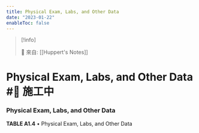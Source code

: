 ```yaml
---
title: Physical Exam, Labs, and Other Data
date: "2023-01-22"
enableToc: false
---
```


> [!info]
>
> 🌱 來自: [[Huppert's Notes]]

# Physical Exam, Labs, and Other Data #🚧 施工中

### Physical Exam, Labs, and Other Data


**TABLE A1.4** • Physical Exam, Labs, and Other Data

